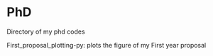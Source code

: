 # PhD
Directory of my phd codes

First_proposal_plotting-py: plots the figure of my First year proposal

